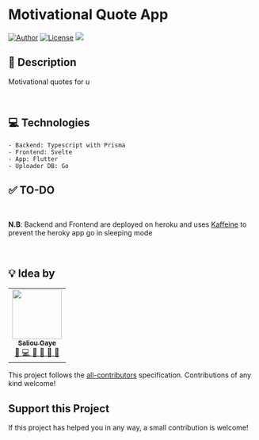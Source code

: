 # Motivational Quote App
[![Author](https://img.shields.io/badge/Author-Saliou%20Gaye-blue)](https://github.com/saliougaye)
[![License](https://img.shields.io/badge/license-MIT-green)](https://github.com/saliougaye/PortfolioTemplate/blob/master/LICENSE.md)
![](https://badgen.net/badge/Open%20Source%20%3F/Yes/blue?icon=github)  



## 📖 Description
Motivational quotes for u


<br/>

## 💻 Technologies
```
- Backend: Typescript with Prisma
- Frontend: Svelte 
- App: Flutter
- Uploader DB: Go 
```

## ✅ TO-DO

<br/>

**N.B**: Backend and Frontend are deployed on heroku and uses [Kaffeine](https://github.com/RomainButteaud/Kaffeine) to prevent the heroky app go in sleeping mode

<br/>

## 💡 Idea by

<!-- markdownlint-disable -->
<table>
  <tr>
    <td align="center">
        <a href="https://github.com/saliougaye">
            <img src="https://avatars.githubusercontent.com/u/72109418?v=4" width="100px;" alt=""/>
            <br />
            <sub>
                <b>Saliou Gaye</b>
            </sub>
        </a>
        <br />
        <a href="#" title="Ideas, Planning, & Feedback">
            🤔
        </a>
        <a href="#" title="Code">
            💻
        </a>
        <a href="#" title="Reviewed Pull Requests">
            👀
        </a> 
        <a href="#" title="Documentation">
            📖
        </a>
        <a href="#" title="Bug Reports">
            🐛
        </a> 
        <a href="#" title="Maintenance">
            🚧
        </a>
    </td>
</table>

This project follows the [all-contributors](https://github.com/all-contributors/all-contributors) specification. Contributions of any kind welcome!

## Support this Project
If this project has helped you in any way, a small contribution is welcome!